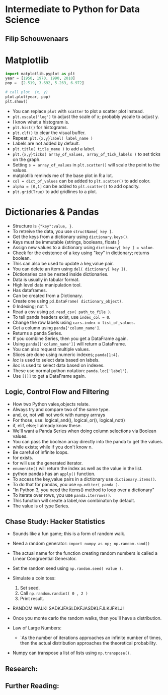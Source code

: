 # Intermediate to Python for Data Science
## Filip Schouwenaars

# Matplotlib
```python
import matplotlib.pyplot as plt
year = [1950, 1970, 1990, 2010]
pop =  [2.519, 3.692, 5.263, 6.972]

# call plot  (x, y)
plot.plot(year, pop)
plt.show()
```

- You can replace `plot` with `scatter` to plot a scatter plot instead.
- `plt.xscale('log')` to adjust the scale of x; probably yscale to adjust y.
- I know what a histogram is.
- `plt.hist()` for histograms.
- `plt.clf()` to clear the visual buffer.
- Repeat: `plt.{x,y}label( label_name )`
- Labels are not added by default.
- `plt.title( title_name )` to add a label.
- `plt.{x,y}ticks( array_of_values, array_of_tick_labels )` to set ticks on the graph.
- Setting `s = array_of_values` in `plt.scatter()` will scale the point to the values.
- matplotlib reminds me of the base plot in R a lot.
- `col = dict_of_values` can be added to `plt.scatter()` to add color.
- `alpha = [0,1]` can be added to `plt.scatter()` to add opacity.
- `plt.grid(True)` to add gridlines to a plot.

# Dictionaries & Pandas
- Structure is `{"key":value, }`.
- To retreive the data, you use `structName[ key ]`.
- Get the keys from a dictionary using `dictionary.keys()`.
- Keys must be immutable {strings, booleans, floats }
- Assign new values to a dictionary using `dictionary[ key ] = value`.
- Check for the existence of a key using "key" in dictionary; returns boolean.
- This can also be used to update a key,value pair.
- You can delete an item using `del( dictionary[ key ])`.
- Dictionaries can be nested inside dictionaries.
- Data is usually in tabular format.
- High level data manipulation tool.
- Has dataframes.
- Can be created from a Dictionary.
- Create one using `pd.DataFrame( dictionary_object)`.
- 0 Indexing; not 1.
- Read a csv using `pd.read_csv( path_to_file )`.
- To tell panda headers exist, use `index_col = 0`.
- Change the row labels using `cars.index = list_of_values`.
- Get a column using `panda['column_name']`.
- Returns a panda Series.
- If you combine Series, then you get a DataFrame again.
- Using `panda[['column_name']]` will return a DataFrame.
- You can also request multiple values.
- Slices are done using numeric indexes; `panda[1:4]`.
- *loc* is used to select data based on labels.
- *iloc* is used to select data based on indexes.
- These use normal python notation: `panda.loc['label']`.
- Use `[[]]` to get a DataFrame again.

## Logic, Control Flow and Filtering
- How two Python vales,objects relate.
- Always try and compare two of the same type.
- and, or, not will not work with numpy arrrays
- For those, use: logical_and(), logical_or(), logical_not()
- if, elif, else; I already know these.
- We'll want a Panda Series when doing column selections via Boolean values.
- You can pass the boolean array directly into the panda to get the values.
- while exists; while if you don't know n.
- Be careful of infinite loops.
- for exists.
- for will use the generated iterator.
- `enumerate()` will return the index as well as the value in the list.
- python pandas has an `apply()` function.
- To access the key,value pairs in a dictionary use `dictionary.items()`.
- To do that for pandas, you use `np.nditer( panda )`.
- "In Python 3, you need the items() method to loop over a dictionary"
- To iterate over rows, you use `panda.iterrows()`.
- This function will create a label,row combinaton by default.
- The value is of type Series.

## Chase Study: Hacker Statistics
- Sounds like a fun game; this is a form of random walk.
- Need a random generator: `import numpy as np; np.random.rand()`
- The actual name for the function creating random numbers is called a Linear Congruential Generator.
- Set the random seed using `np.random.seed( value )`.
- Simulate a coin  toss:
	1. Set seed.
	2. Call `np.random.randint( 0 , 2 )`
	3. Print result.

- RANDOM WALK! SADKJFASLDKFJASDKLFJLKJFKLJ!
- Once you monte carlo the random walks, then you'll have a distribution.
- Law of Large Numbers:
	* `As the number of iterations approaches an infinite number of times, then the actual distribution approaches the theoretical probability.
- Numpy can transpose a list of lists using `np.transpose()`.
                       
## Research:

## Further Reading: